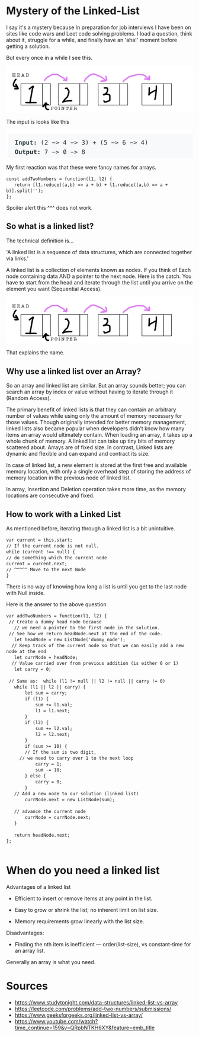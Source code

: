 # Mystery of the Linked-List
 
I say it's a mystery because In preparation for job interviews I have been on sites like code wars and Leet code  solving problems. I load a question, think about it, struggle for a while, and finally have an 'aha!' moment before getting a solution.
 
 
But every once in a while I see this.
 
!["link to Google"](https://github.com/JKaram/Linked-List/blob/master/docs/Screen%20Shot%202020-01-31%20at%2010.38.11%20AM.png?raw=true)
 
The input is looks like this
 
!["link to Google"](https://github.com/JKaram/Linked-List/blob/master/docs/Screen%20Shot%202020-01-31%20at%2010.14.35%20AM.png?raw=true)
 
 
My first reaction was that these were fancy names for arrays.
 
```
const addTwoNumbers = function(l1, l2) {
   return [l1.reduce((a,b) => a + b) + l1.reduce((a,b) => a + b)].split('');
};
```
Spoiler alert this ^^^ does not work.
 
## So what is a linked list?
 
The technical definition is...
 
'A linked list is a sequence of data structures, which are connected together via links.'
 
A linked list is a collection of elements known as nodes. If you think of  Each node containing data AND a pointer to the next node. Here is the catch. You have to start from the head and iterate through the list until you arrive on the element you want (Sequential Access).
 
![](https://github.com/JKaram/Linked-List/blob/master/docs/Screen%20Shot%202020-01-31%20at%2010.38.11%20AM.png?raw=true)
 
That explains the name.
 
##  Why use a linked list over an Array?
 
So an array and linked list are similar. But an array sounds better; you can search an array by index or value without having to iterate through it (Random Access).
 
The primary benefit of linked lists is that they can contain an arbitrary number of values while using only the amount of memory necessary for those values. Though originally intended for better memory management, linked lists also became popular when developers didn’t know how many items an array would ultimately contain. When loading an array, it takes up a whole chunk of memory. A linked list can take up tiny bits of memory scattered about. Arrays are of fixed size. In contrast, Linked lists are dynamic and flexible and can expand and contract its size.
 
In case of linked list, a new element is stored at the first free and available memory location, with only a single overhead step of storing the address of memory location in the previous node of linked list.
 
In array, Insertion and Deletion operation takes more time, as the memory locations are consecutive and fixed.
 
## How to work with a Linked List
 
As mentioned before, iterating through a linked list is a bit unintuitive.
 
```
var current = this.start;
// If the current node is not null.
while (current !== null) {
// do something which the current node
current = current.next;
// ^^^^^ Move to the next Node
}
```
 
There is no way of knowing how long a list is until you get to the last node with Null inside.
 
Here is the answer to the above question
 
```
var addTwoNumbers = function(l1, l2) {
 // Create a dummy head node because
   // we need a pointer to the first node in the solution.
 // See how we return headNode.next at the end of the code.
   let headNode = new ListNode('dummy_node');
  // Keep track of the current node so that we can easily add a new node at the end
   let currNode = headNode;
  // Value carried over from previous addition (is either 0 or 1)
   let carry = 0;
  
 // Same as:  while (l1 != null || l2 != null || carry != 0)
   while (l1 || l2 || carry) {
       let sum = carry;
       if (l1) {
           sum += l1.val;
           l1 = l1.next;
       }
       if (l2) {
           sum += l2.val;
           l2 = l2.next;
       }
       if (sum >= 10) {
       // If the sum is two digit,
     // we need to carry over 1 to the next loop
           carry = 1;
           sum -= 10;
       } else {
           carry = 0;
       }
   // Add a new node to our solution (linked list)
       currNode.next = new ListNode(sum);
  
   // advance the current node
       currNode = currNode.next;
   }
  
   return headNode.next; 
};
 
```
 
# When do you need a linked list
 
 
 
Advantages of a linked list
 
* Efficient to insert or remove items at any point in the list.
 
* Easy to grow or shrink the list; no inherent limit on list size.
 
* Memory requirements grow linearly with the list size.
 
Disadvantages:
 
* Finding the nth item is inefficient — order(list-size), vs constant-time for an array list.
 


Generally an array is what you need.


# Sources

* https://www.studytonight.com/data-structures/linked-list-vs-array
* https://leetcode.com/problems/add-two-numbers/submissions/
* https://www.geeksforgeeks.org/linked-list-vs-array/
* https://www.youtube.com/watch?time_continue=159&v=QRpbNTKH6XY&feature=emb_title




















